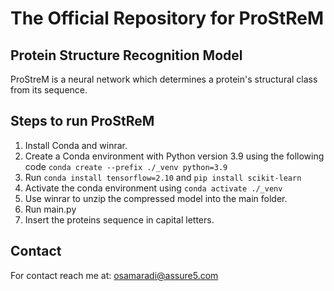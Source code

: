 # The Official Repository for **ProStReM**
## Protein Structure Recognition Model

ProStreM is a neural network which determines a protein's structural class from its sequence.

## Steps to run ProStReM
1. Install Conda and winrar.
2. Create a Conda environment with Python version 3.9 using the following code `conda create --prefix ./_venv python=3.9`
4. Run `conda install tensorflow=2.10` and `pip install scikit-learn`
5. Activate the conda environment using `conda activate ./_venv`
6. Use winrar to unzip the compressed model into the main folder.
7. Run main.py
8. Insert the proteins sequence in capital letters.

## Contact
For contact reach me at: osamaradi@assure5.com
